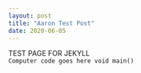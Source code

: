 ```yaml
---
layout: post
title: "Aaron Test Post"
date: 2020-06-05
---
```


<div>TEST PAGE FOR JEKYLL</div>
<code>Computer code goes here void main()</code>
